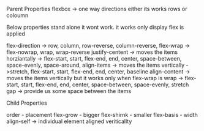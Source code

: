 
Parent Properties
flexbox -> one way directions either its works rows or coloumn


Below properties stand alone it wont work. it works only display flex is applied

flex-direction -> row, column, row-reverse, column-reverse,
flex-wrap -> flex-nowrap, wrap, wrap-reverse
justify-centent -> moves the items horziantally 
    -> flex-start, start, flex-end, end, center, space-between, space-evenly, space-around,
align-items -> moves the items vertically
    ->stretch, flex-start, start, flex-end, end, center, baseline
align-content -> moves the items vertically but it works only when flex-wrap is wrap
    -> flex-start, start, flex-end, end, center,  space-between, space-evenly, stretch
gap -> provide us some space between the items




Child Properties

order - placement
flex-grow - bigger
flex-shirnk - smaller
flex-basis - width
align-self -> individual element aligned veriticallty